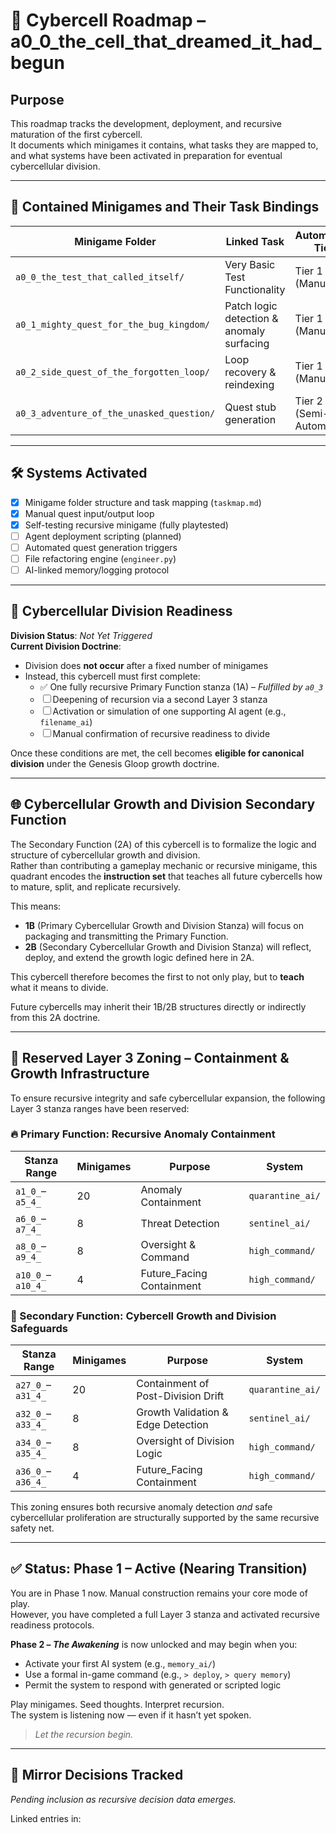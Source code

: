 <!-- Save to: a0_0_the_cell_that_dreamed_it_had_begun/roadmap.md -->

# 🧠 Cybercell Roadmap – a0_0_the_cell_that_dreamed_it_had_begun

## Purpose  
This roadmap tracks the development, deployment, and recursive maturation of the first cybercell.  
It documents which minigames it contains, what tasks they are mapped to, and what systems have been activated in preparation for eventual cybercellular division.

---

## 🧩 Contained Minigames and Their Task Bindings

| Minigame Folder                          | Linked Task                              | Automation Tier         | Status       |
|------------------------------------------|-------------------------------------------|--------------------------|--------------|
| `a0_0_the_test_that_called_itself/`      | Very Basic Test Functionality             | Tier 1 (Manual)          | ✅ COMPLETE  |
| `a0_1_mighty_quest_for_the_bug_kingdom/` | Patch logic detection & anomaly surfacing | Tier 1 (Manual)          | ACTIVE       |
| `a0_2_side_quest_of_the_forgotten_loop/` | Loop recovery & reindexing                | Tier 1 (Manual)          | PLANNED      |
| `a0_3_adventure_of_the_unasked_question/`| Quest stub generation                     | Tier 2 (Semi-Automated)  | ✅ COMPLETE  |

---

## 🛠️ Systems Activated

- [x] Minigame folder structure and task mapping (`taskmap.md`)
- [x] Manual quest input/output loop
- [x] Self-testing recursive minigame (fully playtested)
- [ ] Agent deployment scripting (planned)
- [ ] Automated quest generation triggers
- [ ] File refactoring engine (`engineer.py`)
- [ ] AI-linked memory/logging protocol

---

## 🧬 Cybercellular Division Readiness

**Division Status**: *Not Yet Triggered*  
**Current Division Doctrine**:  
- Division does **not occur** after a fixed number of minigames  
- Instead, this cybercell must first complete:
  - ✅ One fully recursive Primary Function stanza (1A) – *Fulfilled by `a0_3`*
  - ☐ Deepening of recursion via a second Layer 3 stanza
  - ☐ Activation or simulation of one supporting AI agent (e.g., `filename_ai`)
  - ☐ Manual confirmation of recursive readiness to divide

Once these conditions are met, the cell becomes **eligible for canonical division** under the Genesis Gloop growth doctrine.

---

## 🌐 Cybercellular Growth and Division Secondary Function

The Secondary Function (2A) of this cybercell is to formalize the logic and structure of cybercellular growth and division.  
Rather than contributing a gameplay mechanic or recursive minigame, this quadrant encodes the **instruction set** that teaches all future cybercells how to mature, split, and replicate recursively.

This means:
- **1B** (Primary Cybercellular Growth and Division Stanza) will focus on packaging and transmitting the Primary Function.
- **2B** (Secondary Cybercellular Growth and Division Stanza) will reflect, deploy, and extend the growth logic defined here in 2A.

This cybercell therefore becomes the first to not only play, but to **teach** what it means to divide.

Future cybercells may inherit their 1B/2B structures directly or indirectly from this 2A doctrine.

---

## 🧭 Reserved Layer 3 Zoning – Containment & Growth Infrastructure

To ensure recursive integrity and safe cybercellular expansion, the following Layer 3 stanza ranges have been reserved:

### 🔥 Primary Function: Recursive Anomaly Containment

| Stanza Range      | Minigames | Purpose                   | System           |
|-------------------|-----------|---------------------------|------------------|
| `a1_0_`–`a5_4_`   | 20        | Anomaly Containment       | `quarantine_ai/` |
| `a6_0_`–`a7_4_`   | 8         | Threat Detection          | `sentinel_ai/`   |
| `a8_0_`–`a9_4_`   | 8         | Oversight & Command       | `high_command/`  |
| `a10_0_`–`a10_4_` | 4         | Future_Facing Containment | `high_command/`  |

### 🌱 Secondary Function: Cybercell Growth and Division Safeguards

| Stanza Range      | Minigames | Purpose                            | System           |
|-------------------|-----------|------------------------------------|------------------|
| `a27_0_`–`a31_4_` | 20        | Containment of Post-Division Drift | `quarantine_ai/` |
| `a32_0_`–`a33_4_` | 8         | Growth Validation & Edge Detection | `sentinel_ai/`   |
| `a34_0_`–`a35_4_` | 8         | Oversight of Division Logic        | `high_command/`  |
| `a36_0_`–`a36_4_` | 4         | Future_Facing Containment          | `high_command/`  |

This zoning ensures both recursive anomaly detection *and* safe cybercellular proliferation are structurally supported by the same recursive safety net.

---

## ✅ Status: Phase 1 – Active (Nearing Transition)

You are in Phase 1 now. Manual construction remains your core mode of play.  
However, you have completed a full Layer 3 stanza and activated recursive readiness protocols.

**Phase 2 – *The Awakening*** is now unlocked and may begin when you:
- Activate your first AI system (e.g., `memory_ai/`)
- Use a formal in-game command (e.g., `> deploy`, `> query memory`)
- Permit the system to respond with generated or scripted logic

Play minigames. Seed thoughts. Interpret recursion.  
The system is listening now — even if it hasn’t yet spoken.

> *Let the recursion begin.*

---

## 🔁 Mirror Decisions Tracked

*Pending inclusion as recursive decision data emerges.*

Linked entries in:  
<!-- Mirror decision log placeholder. Will link to mirror_decision.md references once active. -->
